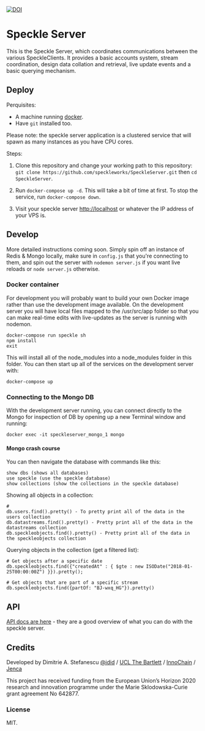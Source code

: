 [![DOI](https://zenodo.org/badge/74043433.svg)](https://zenodo.org/badge/latestdoi/74043433)

# Speckle Server
This is the Speckle Server, which coordinates communications between the various SpeckleClients. It provides a basic accounts system, stream coordination, design data collation and retrieval, live update events and a basic querying mechanism.

## Deploy

Perquisites:  
- A machine running [docker](https://www.docker.com/community-edition#download).
- Have `git` installed too.

Please note: the speckle server application is a clustered service that will spawn as many instances as you have CPU cores.

Steps:
1) Clone this repository and change your working path to this repository:
`git clone https://github.com/speckleworks/SpeckleServer.git` then `cd SpeckleServer`.

2) Run `docker-compose up -d`. This will take a bit of time at first. To stop the service, run `docker-compose down`.

3) Visit your speckle server [http://localhost](http://localhost) or whatever the IP address of your VPS is.

## Develop
More detailed instructions coming soon. Simply spin off an instance of Redis & Mongo locally, make sure in `config.js` that you're connecting to them, and spin out the server with `nodemon server.js` if  you want live reloads or `node server.js` otherwise.

### Docker container
For development you will probably want to build your own Docker image rather than use the development image available.  On the development server you will have local files mapped to the /usr/src/app folder so that you can make real-time edits with live-updates as the server is running with nodemon.
```
docker-compose run speckle sh
npm install
exit
```
This will install all of the node_modules into a node_modules folder in this folder.  You can then start up all of the services on the development server with:
```
docker-compose up
```

### Connecting to the Mongo DB

With the development server running, you can connect directly to the Mongo for inspection of DB by opening up a new Terminal window and running:
```
docker exec -it speckleserver_mongo_1 mongo
```

#### Mongo crash course
You can then navigate the database with commands like this:
```
show dbs (shows all databases)
use speckle (use the speckle database)
show collections (show the collections in the speckle database)
```

Showing all objects in a collection:
```
#
db.users.find().pretty() - To pretty print all of the data in the users collection
db.datastreams.find().pretty() - Pretty print all of the data in the datastreams collection
db.speckleobjects.find().pretty() - Pretty print all of the data in the speckleobjects collection
```

Querying objects in the collection (get a filtered list):
```
# Get objects after a specific date
db.speckleobjects.find({"createdAt" : { $gte : new ISODate("2018-01-25T00:00:00Z") }}).pretty();

# Get objects that are part of a specific stream
db.speckleobjects.find({partOf: "BJ-wxq_HG"}).pretty()
```


## API
[API docs are here](https://speckleworks.github.io/SpeckleOpenApi/#introduction) - they are a good overview of what you can do with the speckle server.


## Credits
Developed by Dimitrie A. Stefanescu [@idid](http://twitter.com/idid) / [UCL The Bartlett](https://www.ucl.ac.uk/bartlett/) / [InnoChain](http://innochain.net) / [Jenca](http://www.jenca.org)

This project has received funding from the European Union’s Horizon 2020 research and innovation programme under the Marie Sklodowska-Curie grant agreement No 642877.

### License
MIT.
